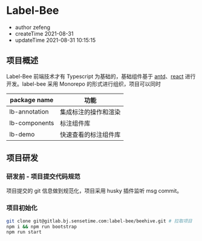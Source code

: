 # Label-Bee

- author zefeng
- createTime 2021-08-31
- updateTime 2021-08-31 10:15:15

## 项目概述

Label-Bee 前端技术才有 Typescript 为基础的，基础组件基于 [antd](https://ant.design/)、[react](https://reactjs.org/) 进行开发。label-bee 采用 Monorepo 的形式进行组织，项目可以同时

| package name  | 功能                 |
| ------------- | -------------------- |
| lb-annotation | 集成标注的操作和渲染 |
| lb-components | 标注组件库           |
| lb-demo       | 快速查看的标注组件库 |

## 项目研发

### 研发前 - 项目提交代码规范

项目提交的 git 信息做到规范化，项目采用 husky 插件监听 msg commit。

### 项目初始化

```bash
git clone git@gitlab.bj.sensetime.com:label-bee/beehive.git # 拉取项目
npm i && npm run bootstrap
npm run start
```

